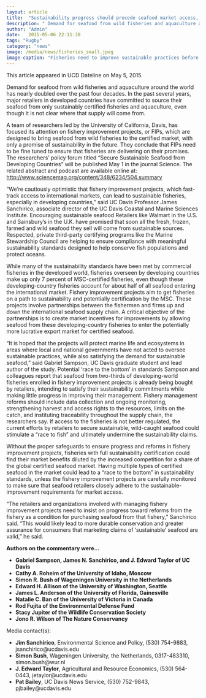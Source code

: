 ```yaml
---
layout: article
title:  "Sustainability progress should precede seafood market access, researchers urge"
description: " Demand for seafood from wild fisheries and aquaculture around the world has nearly doubled over the past four decades."
author: "Admin"
date:   2015-05-06 22:11:38
tags: "Rugby"
category: "news"
image: /media/news/fisheries_small.jpeg
image-caption: "Fisheries need to improve sustainable practices before doing business on global seafood market. (Simon Bush/photo)"
---
```

<p>This article appeared in UCD Dateline on May 5, 2015.</p>
<p>Demand for seafood from wild fisheries and aquaculture around the world has nearly doubled over the past four decades. In the past several years, major retailers in developed countries have committed to source their seafood from only sustainably certified fisheries and aquaculture, even though it is not clear where that supply will come from.</p>
<p>A team of researchers led by the University of California, Davis, has focused its attention on fishery improvement projects, or FIPs, which are designed to bring seafood from wild fisheries to the certified market, with only a promise of sustainability in the future. They conclude that FIPs need to be fine tuned to ensure that fisheries are delivering on their promises. The researchers’ policy forum titled “Secure Sustainable Seafood from Developing Countries” will be published May 1 in the journal Science. The related abstract and podcast are available online at: <a href="http://www.sciencemag.org/content/348/6234/504.summary">http://www.sciencemag.org/content/348/6234/504.summary</a></p>
<p>“We’re cautiously optimistic that fishery improvement projects, which fast-track access to international markets, can lead to sustainable fisheries, especially in developing countries,” said UC Davis Professor James Sanchirico, associate director of the UC Davis Coastal and Marine Sciences Institute. Encouraging sustainable seafood Retailers like Walmart in the U.S. and Sainsbury’s in the U.K. have promised that soon all the fresh, frozen, farmed and wild seafood they sell will come from sustainable sources. Respected, private third-party certifying programs like the Marine Stewardship Council are helping to ensure compliance with meaningful sustainability standards designed to help conserve fish populations and protect oceans.</p>
<p>While many of the sustainability standards have been met by commercial fisheries in the developed world, fisheries overseen by developing countries make up only 7 percent of MSC-certified fisheries, even though these developing-country fisheries account for about half of all seafood entering the international market.
Fishery improvement projects aim to get fisheries on a path to sustainability and potentially certification by the MSC. These projects involve partnerships between the fishermen and firms up and down the international seafood supply chain. A critical objective of the partnerships is to create market incentives for improvements by allowing seafood from these developing-country fisheries to enter the potentially more lucrative export market for certified seafood.</p>
<p>“It is hoped that the projects will protect marine life and ecosystems in areas where local and national governments have not acted to oversee sustainable practices, while also satisfying the demand for sustainable seafood,” said Gabriel Sampson, UC Davis graduate student and lead author of the study. Potential ‘race to the bottom’ in standards Sampson and colleagues report that seafood from two-thirds of developing-world fisheries enrolled in fishery improvement projects is already being bought by retailers, intending to satisfy their sustainability commitments while making little progress in improving their management. Fishery management reforms should include data collection and ongoing monitoring, strengthening harvest and access rights to the resources, limits on the catch, and instituting traceability throughout the supply chain, the researchers say. If access to the fisheries is not better regulated, the current efforts by retailers to secure sustainable, wild-caught seafood could stimulate a “race to fish” and ultimately undermine the sustainability claims.</p>
<p>Without the proper safeguards to ensure progress and reforms in fishery improvement projects, fisheries with full sustainability certification could find their market benefits diluted by the increased competition for a share of the global certified seafood market. Having multiple types of certified seafood in the market could lead to a “race to the bottom” in sustainability standards, unless the fishery improvement projects are carefully monitored to make sure that seafood retailers closely adhere to the sustainable-improvement requirements for market access.</p>
<p>“The retailers and organizations involved with managing fishery improvement projects need to insist on progress toward reforms from the fishery as a condition for purchasing seafood from that fishery,” Sanchirico said. “This would likely lead to more durable conservation and greater assurance for consumers that marketing claims of ‘sustainable’ seafood are valid,” he said.</p>
<p>
	<b>Authors on the commentary were...</b>
	<ul>
	<li><b>Gabriel Sampson, James N. Sanchirico, and J. Edward Taylor  of UC Davis</b></li>
	<li><b>Cathy A. Roheim of the University of Idaho, Moscow</b></li>
	<li><b>Simon R. Bush of Wageningen University in the Netherlands</b></li>
	<li><b>Edward H. Allison of the University of Washington, Seattle</b></li>
	<li><b>James L. Anderson of the University of Florida, Gainesville</b></li>
	<li><b>Natalie C. Ban of the University of Victoria in Canada</b></li>
	<li><b>Rod Fujita of the Environmental Defense Fund</b></li>
	<li><b>Stacy Jupiter of the Wildlife Conservation Society</b></li>
	<li><b>Jono R. Wilson of The Nature Conservancy</b></li>
	</ul>
</p>
<p>
Media contact(s):</p>
<ul>
	<li>
	<b>Jim Sanchirico</b>, Environmental Science and Policy, (530) 754-9883, jsanchirico@ucdavis.edu </li>
	<li><b>Simon Bush</b>, Wageningen University, the Netherlands, 0317-483310, simon.bush@wur.nl </li>
	<li><b>J. Edward Taylor</b>, Agricultural and Resource Economics, (530) 564-0443, jetaylor@ucdavis.edu</li>
	<li><b>Pat Bailey</b>, UC Davis News Service, (530) 752-9843, pjbailey@ucdavis.edu</li>
</ul>